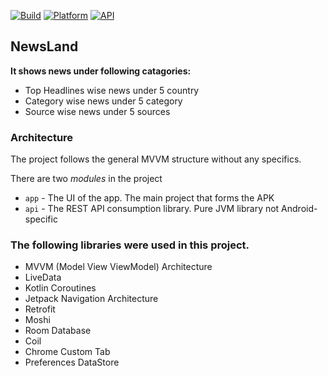 [![Build](https://github.com/Haid-Faiz/NewsLand/actions/workflows/newsland_ci_pipeline.yml/badge.svg)](https://github.com/Haid-Faiz/NewsLand/actions/workflows/newsland_ci_pipeline.yml)
[![Platform](https://img.shields.io/badge/platform-android-blue.svg)](http://developer.android.com/index.html)
[![API](https://img.shields.io/badge/API-23%2B-blue.svg?style=flat)](https://android-arsenal.com/api?level=23)

## NewsLand

**It shows news under following catagories:**
- Top Headlines wise news under 5 country
- Category wise news under 5 category
- Source wise news under 5 sources

### Architecture
The project follows the general MVVM structure without any specifics. 

There are two _modules_ in the project 

* `app` - The UI of the app. The main project that forms the APK
* `api` - The REST API consumption library. Pure JVM library not Android-specific

###  The following libraries were used in this project.

* MVVM (Model View ViewModel) Architecture
* LiveData
* Kotlin Coroutines
* Jetpack Navigation Architecture
* Retrofit
* Moshi
* Room Database
* Coil
* Chrome Custom Tab
* Preferences DataStore
